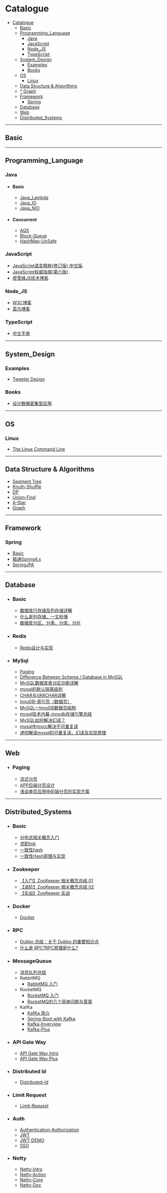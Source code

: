 # Catalogue


- [Catalogue](#catalogue)
  - [Basic](#basic)
  - [Programming_Language](#programming_language)
    - [Java](#java)
    - [JavaScript](#javascript)
    - [Node_JS](#node_js)
    - [TypeScript](#typescript)
  - [System_Design](#system_design)
    - [Examples](#examples)
    - [Books](#books)
  - [OS](#os)
    - [Linux](#linux)
  - [Data Structure & Algorithms](#data-structure--algorithms)
  - [* Graph](#-graph)
  - [Framework](#framework)
    - [Spring](#spring)
  - [Database](#database)
  - [Web](#web)
  - [Distributed_Systems](#distributed_systems)

---
## Basic

--- 
## Programming_Language
### Java
- #### Basic
  - [Java_Lambda](resources/Languages/Java/JavaLambda.md)
  - [Java_IO](resources/Languages/Java/javaIO.md)
  - [Java_NIO](resources/Languages/Java/javaNIO.md)
- #### Concurrent
  - [AQS](resources/Languages/Java/aqs.md)
  - [Block-Queue](resources/Languages/Java/java-block-queue.md)
  - [HashMap-UnSafe](resources/Languages/Java/hash-map-unsafe.md)


### JavaScript
* [JavaScript语言精粹(修订版) 中文版](resources/Languages/JavaScript/JavaScript语言精粹.pdf).
* [JavaScript权威指南(第六版)](resources/Languages/JavaScript/JavaScript权威指南(第六版).pdf). 
* [廖雪峰JS技术博客](https://www.liaoxuefeng.com/wiki/1022910821149312/1023023754768768).

### Node_JS
* [W3C博客](https://www.w3cschool.cn/nodejs/nodejs-callback.html)
* [菜鸟博客](https://www.runoob.com/nodejs/nodejs-tutorial.html)
### TypeScript
* [中文手册](https://typescript.bootcss.com/variable-declarations.html)

---

## System_Design
### Examples
* [Tweeter Design](resources/System_Design/Examples/TweeterDesign/TweeterDesign.md)

### Books
* [设计数据密集型应用](resources/System_Design/Books/设计数据密集型应用.pdf)

---
## OS
### Linux
* [The Linux Command Line](resources/OS/TheLinuxCommandLine.pdf)

---
## Data Structure & Algorithms
* [Segment Tree](resources/DataStructure&Algrothms/SegmentTree/SegmentTree.md)
* [Knuth-Shuffle](resources/DataStructure&Algrothms/Knuth-Shuffle/Knuth-Shuffle.md)
* [DP](resources/DataStructure&Algrothms/DP.md)
* [Union-Find](resources/DataStructure&Algrothms/union-find.md)
* [A-Star](resources/DataStructure&Algrothms/a-star.md)
* [Graph](resources/DataStructure&Algrothms/graph-algorithms.md)
---
## Framework
### Spring
* [Basic](resources/Framework/Spring/精通Spring4.x/basic.md)
* [精通Spring4.x](resources/Framework/Spring/精通Spring4.x/)
* [SpringJPA](resources/Framework/Spring/SpringJPA.md)

--- 

## Database
- ### Basic
    - [数据库行存储及列存储详解](https://www.cnblogs.com/rockg/p/11286180.html)
    - [什么是列存储，一文秒懂](https://zhuanlan.zhihu.com/p/127823207)
    - [数据库分区、分表、分库、分片](https://blog.csdn.net/qq_28289405/article/details/80576614)
- ### Redis
    - [Redis设计与实现](resources/Database/redis/notes.md)
- ### MySql
    - [Paging](https://zhuanlan.zhihu.com/p/73568092)
    - [Difference Between Schema / Database in MySQL](https://stackoverflow.com/questions/11618277/difference-between-schema-database-in-mysql)
    - [MySQL数据库表分区功能详解](https://www.cnblogs.com/zhouguowei/p/9360136.html)
    - [mysql的默认隔离级别](https://www.cnblogs.com/shoshana-kong/p/10516404.html)
    - [CHAR与VARCHAR详解](https://zhuanlan.zhihu.com/p/91994971)
    - [InnoDB-索引页（数据页）](https://www.jianshu.com/p/e13e70b90a45)
    - [MySQL—InnoDB数据页结构](https://blog.csdn.net/xioayu96/article/details/107857426)
    - [mysql技术内幕-innodb存储引擎总结](https://segmentfault.com/a/1190000018129086)
    - [MySQL如何解决幻读？](https://www.cnblogs.com/JMrLi/p/12705188.html)
    - [mysql中mvcc解决不可重复读](https://blog.csdn.net/nhlbengbeng/article/details/84951613)
    - [透彻解读mysql的可重复读、幻读及实现原理](https://blog.csdn.net/sanyuesan0000/article/details/90235335)

---
## Web
- ### Paging
    - [流式分页](https://aotu.io/notes/2017/06/27/infinite-scrolling/)
    - [APP后端分页设计](https://www.scienjus.com/app-server-paging/)
    - [浅谈单页应用中前端分页的实现方案](https://scarletsky.github.io/2016/09/11/talking-about-front-end-pagination-implementation-in-spa/)

--- 
## Distributed_Systems

- ### Basic
    - [分布式相关概念入门](resources/Basic/distributed-systems/basic/distributed-system.md) 
    - [求职link](resources/System_Design/doc/link.md)
    - [一致性hash](https://www.cnblogs.com/lpfuture/p/5796398.html)
    - [一致性Hash原理与实现](https://www.jianshu.com/p/528ce5cd7e8f)

- ### Zookeeper
    - [【入门】ZooKeeper 相关概念总结 01](resources/Basic/distributed-systems/zookeeper/zookeeper-intro.md) 
    - [【进阶】ZooKeeper 相关概念总结 02](resources/Basic/distributed-systems/zookeeper/zookeeper-plus.md)
    - [【实战】ZooKeeper 实战](resources/Basic/distributed-systems/zookeeper/zookeeper-in-action.md)

- ### Docker
    - [Docker](resources/Basic/distributed-systems/docker/docker.md)

- ### RPC
    - [Dubbo 总结：关于 Dubbo 的重要知识点](resources/Basic/distributed-systems/rpc/dubbo.md)
    - [什么是 RPC?RPC原理是什么?](resources/Basic/distributed-systems/rpc/why-use-rpc.md)

- ### MessageQueue
    - [消息队列总结](resources/Basic/distributed-systems/mq/message-queue.md)
    - RabbitMQ
        - [RabbitMQ 入门](resources/Basic/distributed-systems/mq/rabbitmq.md)
    - RocketMQ
        - [RocketMQ 入门](resources/Basic/distributed-systems/mq/rocketmq.md)
        - [RocketMQ的几个简单问题与答案](resources/Basic/distributed-systems/mq/rocketmq-questions.md)
    - KafKa
        - [KafKa 简介](resources/Basic/distributed-systems/mq/kafka-intro.md)
        - [Spring-Boot with Kafka](resources/Basic/distributed-systems/mq/springboot-kafka.md)
        - [Kafka-Inverview](resources/Basic/distributed-systems/mq/kafka-inverview.md)
        - [Kafka-Plus](resources/Basic/distributed-systems/mq/kafka-plus.md)

- ### API Gate Way
    - [API Gate Way Intro](resources/Basic/distributed-systems/api-gate-way/api-gateway-intro.md)
    - [API Gate Way Plus](resources/Basic/distributed-systems/api-gate-way/api-gateway-plus.md)

- ### Distributed Id
    - [Distributed-Id](resources/Basic/distributed-systems/distributed-id/distributed-id.md)

- ### Limit Request
    - [Limit-Request](resources/Basic/distributed-systems/limit-request/limit-request.md)

- ### Auth
    - [Authentication-Authorization](resources/Basic/distributed-systems/auth/authorization-authentication.md)
    - [JWT](resources/Basic/distributed-systems/auth/jwt.md) 
    - [JWT-DEMO](https://github.com/Snailclimb/spring-security-jwt-guide)
    - [SSO](resources/Basic/distributed-systems/auth/sso.md)

- ### Netty
    - [Netty-Intro](resources/Basic/distributed-systems/netty/netty-intro.md)
    - [Netty-Action](resources/Basic/distributed-systems/netty/netty-action.md)
    - [Netty-Core](resources/Basic/distributed-systems/netty/netty-core.md)
    - [Netty-Doc](resources/Basic/distributed-systems/netty/netty-doc.md)